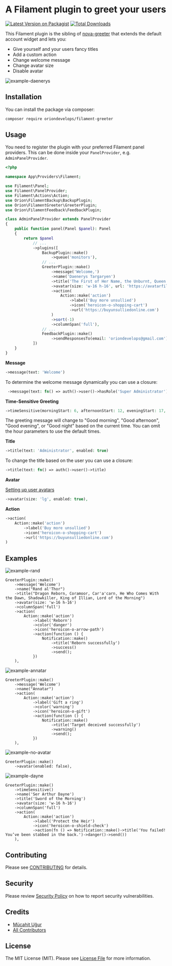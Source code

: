 # A Filament plugin to greet your users

[![Latest Version on Packagist](https://img.shields.io/packagist/v/oriondevelops/filament-greeter.svg?style=flat-square)](https://packagist.org/packages/oriondevelops/filament-greeter)
[![Total Downloads](https://img.shields.io/packagist/dt/oriondevelops/filament-greeter.svg?style=flat-square)](https://packagist.org/packages/oriondevelops/filament-greeter)

This Filament plugin is the sibling of [nova-greeter](https://github.com/oriondevelops/nova-greeter) that extends the default account widget and lets you:

- Give yourself and your users fancy titles
- Add a custom action
- Change welcome message
- Change avatar size
- Disable avatar

![example-daenerys](https://raw.githubusercontent.com/oriondevelops/filament-greeter/main/docs/example-daenerys.png)

## Installation

You can install the package via composer:

```bash
composer require oriondevelops/filament-greeter
```

## Usage

You need to register the plugin with your preferred Filament panel providers. This can be done inside your `PanelProvider`, e.g. `AdminPanelProvider`.

```php
<?php

namespace App\Providers\Filament;

use Filament\Panel;
use Filament\PanelProvider;
use Filament\Actions\Action;
use Orion\FilamentBackup\BackupPlugin;
use Orion\FilamentGreeter\GreeterPlugin;
use Orion\FilamentFeedback\FeedbackPlugin;

class AdminPanelProvider extends PanelProvider
{
    public function panel(Panel $panel): Panel
    {
        return $panel
            // ...
            ->plugins([
                BackupPlugin::make()
                    ->queue('monitors'),
                // ...    
                GreeterPlugin::make()
                    ->message('Welcome,')
                    ->name('Daenerys Targaryen')
                    ->title('The First of Her Name, the Unburnt, Queen of Meereen, Queen of the Andals and the Rhoynar and the First Men, Khalisee of the Great Grass Sea, Breaker of Chains and Mother of Dragons')
                    ->avatar(size: 'w-16 h-16', url: 'https://avatarfiles.alphacoders.com/236/236674.jpg')
                    ->action(
                        Action::make('action')
                            ->label('Buy more unsullied')
                            ->icon('heroicon-o-shopping-cart')
                            ->url('https://buyunsulliedonline.com')
                    )
                    ->sort(-1)
                    ->columnSpan('full'),
                // ...
                FeedbackPlugin::make()
                    ->sendResponsesTo(email: 'oriondevelops@gmail.com'),
            ])
    }
}
```

**Message**

```php
->message(text: 'Welcome')
```

To determine the welcome message dynamically you can use a closure:

```php
 ->message(text: fn() => auth()->user()->hasRole('Super Administrator') ? __('Welcome my lord') : __('Welcome'))
```

**Time-Sensitive Greeting**

```php
->timeSensitive(morningStart: 6, afternoonStart: 12, eveningStart: 17, nightStart: 22)
```

The greeting message will change to "Good morning", "Good afternoon", "Good evening", or "Good night" based on the current time. You can omit the hour parameters to use the default times.

**Title**

```php
->title(text: 'Administrator', enabled: true)
```

To change the title based on the user you can use a closure:

```php
->title(text: fn() => auth()->user()->title)
```

**Avatar**

[Setting up user avatars](https://filamentphp.com/docs/3.x/panels/users#setting-up-user-avatars)

```php
->avatar(size: 'lg', enabled: true),
```

**Action**

```php
->action(
    Action::make('action')
        ->label('Buy more unsullied')
        ->icon('heroicon-o-shopping-cart')
        ->url('https://buyunsulliedonline.com')
)
```

## Examples

![example-rand](https://raw.githubusercontent.com/oriondevelops/filament-greeter/main/docs/example-rand.png)

```
GreeterPlugin::make()
    ->message('Welcome')
    ->name("Rand al'Thor")
    ->title("Dragon Reborn, Coramoor, Car'a'carn, He Who Comes With the Dawn, Shadowkiller, King of Illian, Lord of the Morning")
    ->avatar(size: 'w-16 h-16')
    ->columnSpan('full')
    ->action(
        Action::make('action')
            ->label('Reborn')
            ->color('danger')
            ->icon('heroicon-o-arrow-path')
            ->action(function () {
                Notification::make()
                    ->title('Reborn successfully')
                    ->success()
                    ->send();
            })
    ),
```

![example-annatar](https://raw.githubusercontent.com/oriondevelops/filament-greeter/main/docs/example-annatar.png)

```
GreeterPlugin::make()
    ->message('Welcome')
    ->name("Annatar")
    ->action(
        Action::make('action')
            ->label('Gift a ring')
            ->color('warning')
            ->icon('heroicon-o-gift')
            ->action(function () {
                Notification::make()
                    ->title('Target deceived successfully')
                    ->warning()
                    ->send();
            })
    ),
```

![example-no-avatar](https://raw.githubusercontent.com/oriondevelops/filament-greeter/main/docs/example-no-avatar.png)

```
GreeterPlugin::make()
    ->avatar(enabled: false),
```

![example-dayne](https://raw.githubusercontent.com/oriondevelops/filament-greeter/refs/heads/main/docs/example-dayne.png)

```
GreeterPlugin::make()
    ->timeSensitive()
    ->name('Ser Arthur Dayne')
    ->title('Sword of the Morning')
    ->avatar(size: 'w-16 h-16')
    ->columnSpan('full')
    ->action(
        Action::make('action')
            ->label('Protect the Heir')
            ->icon('heroicon-o-shield-check')
            ->action(fn () => Notification::make()->title('You failed! You’ve been stabbed in the back.')->danger()->send())
    ),
```

## Contributing

Please see [CONTRIBUTING](.github/CONTRIBUTING.md) for details.

## Security

Please review [Security Policy](.github/SECURITY.md) on how to report security vulnerabilities.

## Credits

- [Mücahit Uğur](https://github.com/oriondevelops)
- [All Contributors](https://github.com/oriondevelops/filament-greeter/contributors)

## License

The MIT License (MIT). Please see [License File](LICENSE.md) for more information.
